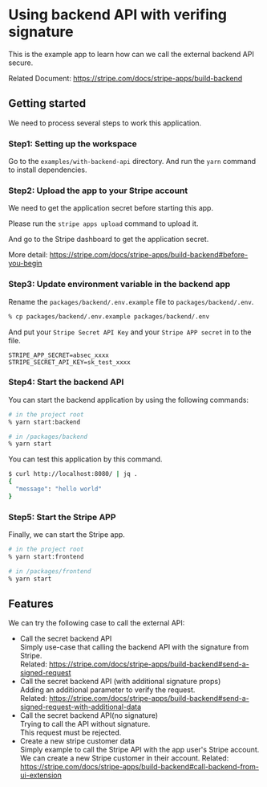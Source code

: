 # Using backend API with verifing signature

This is the example app to learn how can we call the external backend API secure.

Related Document: https://stripe.com/docs/stripe-apps/build-backend

## Getting started

We need to process several steps to work this application.

### Step1: Setting up the workspace

Go to the `examples/with-backend-api` directory.
And run the `yarn` command to install dependencies.

### Step2: Upload the app to your Stripe account

We need to get the application secret before starting this app.

Please run the `stripe apps upload` command to upload it.

And go to the Stripe dashboard to get the application secret.

More detail: https://stripe.com/docs/stripe-apps/build-backend#before-you-begin

### Step3: Update environment variable in the backend app

Rename the `packages/backend/.env.example` file to `packages/backend/.env`.

```bash
% cp packages/backend/.env.example packages/backend/.env
```

And put your `Stripe Secret API Key` and your `Stripe APP secret` in to the file.

```
STRIPE_APP_SECRET=absec_xxxx
STRIPE_SECRET_API_KEY=sk_test_xxxx
```

### Step4: Start the backend API

You can start the backend application by using the following commands:

```bash
# in the project root
% yarn start:backend

# in /packages/backend
% yarn start
```

You can test this application by this command.

```bash
$ curl http://localhost:8080/ | jq .
{
  "message": "hello world"
}
```

### Step5: Start the Stripe APP

Finally, we can start the Stripe app.

```bash
# in the project root
% yarn start:frontend

# in /packages/frontend
% yarn start
```

## Features

We can try the following case to call the external API:

- Call the secret backend API  
Simply use-case that calling the backend API with the signature from Stripe.  
Related: https://stripe.com/docs/stripe-apps/build-backend#send-a-signed-request
- Call the secret backend API (with additional signature props)  
Adding an additional parameter to verify the request.  
Related: https://stripe.com/docs/stripe-apps/build-backend#send-a-signed-request-with-additional-data
- Call the secret backend API(no signature)  
Trying to call the API without signature.  
This request must be rejected.
- Create a new stripe customer data  
Simply example to call the Stripe API with the app user's Stripe account.
We can create a new Stripe customer in their account.
Related: https://stripe.com/docs/stripe-apps/build-backend#call-backend-from-ui-extension


